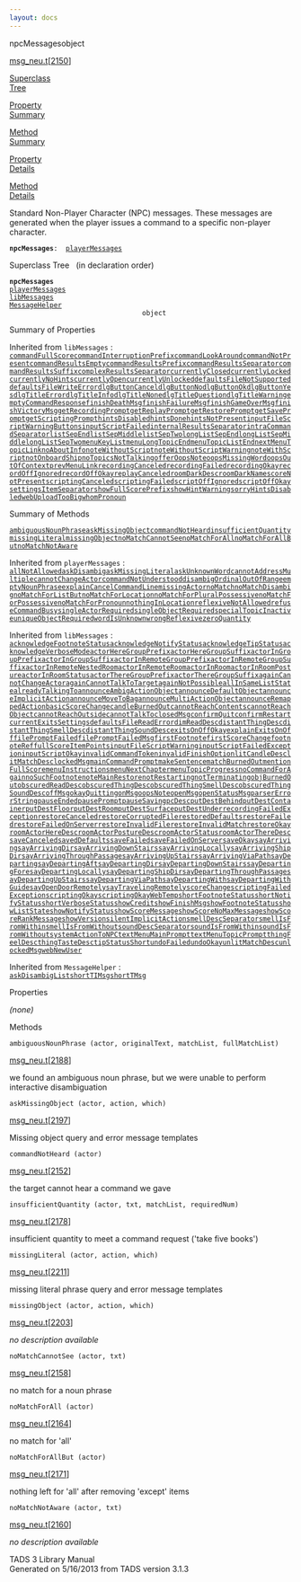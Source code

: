```yaml
---
layout: docs
---
```

<span class="title">npcMessages</span><span class="type">object</span>

[msg_neu.t](../file/msg_neu.t.html)\[[2150](../source/msg_neu.t.html#2150)\]

[Superclass  
Tree](#_SuperClassTree_)

[Property  
Summary](#_PropSummary_)

[Method  
Summary](#_MethodSummary_)

[Property  
Details](#_Properties_)

[Method  
Details](#_Methods_)



Standard Non-Player Character (NPC) messages. These messages are
generated when the player issues a command to a specific non-player
character.

**`npcMessages`**` :   `[`playerMessages`](../object/playerMessages.html)



<span id="_SuperClassTree_"></span>



<span class="hdln">Superclass Tree</span>   (in declaration order)



**`npcMessages`**  
[`playerMessages`](../object/playerMessages.html)  
[`libMessages`](../object/libMessages.html)  
[`MessageHelper`](../object/MessageHelper.html)  
`                                 object`  
<span id="_PropSummary_"></span>



<span class="hdln">Summary of Properties</span>  







Inherited from `libMessages` :  
[`commandFullScore`](../object/libMessages.html#commandFullScore)[`commandInterruptionPrefix`](../object/libMessages.html#commandInterruptionPrefix)[`commandLookAround`](../object/libMessages.html#commandLookAround)[`commandNotPresent`](../object/libMessages.html#commandNotPresent)[`commandResultsEmpty`](../object/libMessages.html#commandResultsEmpty)[`commandResultsPrefix`](../object/libMessages.html#commandResultsPrefix)[`commandResultsSeparator`](../object/libMessages.html#commandResultsSeparator)[`commandResultsSuffix`](../object/libMessages.html#commandResultsSuffix)[`complexResultsSeparator`](../object/libMessages.html#complexResultsSeparator)[`currentlyClosed`](../object/libMessages.html#currentlyClosed)[`currentlyLocked`](../object/libMessages.html#currentlyLocked)[`currentlyNoHints`](../object/libMessages.html#currentlyNoHints)[`currentlyOpen`](../object/libMessages.html#currentlyOpen)[`currentlyUnlocked`](../object/libMessages.html#currentlyUnlocked)[`defaultsFileNotSupported`](../object/libMessages.html#defaultsFileNotSupported)[`defaultsFileWriteError`](../object/libMessages.html#defaultsFileWriteError)[`dlgButtonCancel`](../object/libMessages.html#dlgButtonCancel)[`dlgButtonNo`](../object/libMessages.html#dlgButtonNo)[`dlgButtonOk`](../object/libMessages.html#dlgButtonOk)[`dlgButtonYes`](../object/libMessages.html#dlgButtonYes)[`dlgTitleError`](../object/libMessages.html#dlgTitleError)[`dlgTitleInfo`](../object/libMessages.html#dlgTitleInfo)[`dlgTitleNone`](../object/libMessages.html#dlgTitleNone)[`dlgTitleQuestion`](../object/libMessages.html#dlgTitleQuestion)[`dlgTitleWarning`](../object/libMessages.html#dlgTitleWarning)[`emptyCommandResponse`](../object/libMessages.html#emptyCommandResponse)[`finishDeathMsg`](../object/libMessages.html#finishDeathMsg)[`finishFailureMsg`](../object/libMessages.html#finishFailureMsg)[`finishGameOverMsg`](../object/libMessages.html#finishGameOverMsg)[`finishVictoryMsg`](../object/libMessages.html#finishVictoryMsg)[`getRecordingPrompt`](../object/libMessages.html#getRecordingPrompt)[`getReplayPrompt`](../object/libMessages.html#getReplayPrompt)[`getRestorePrompt`](../object/libMessages.html#getRestorePrompt)[`getSavePrompt`](../object/libMessages.html#getSavePrompt)[`getScriptingPrompt`](../object/libMessages.html#getScriptingPrompt)[`hintsDisabled`](../object/libMessages.html#hintsDisabled)[`hintsDone`](../object/libMessages.html#hintsDone)[`hintsNotPresent`](../object/libMessages.html#hintsNotPresent)[`inputFileScriptWarningButtons`](../object/libMessages.html#inputFileScriptWarningButtons)[`inputScriptFailed`](../object/libMessages.html#inputScriptFailed)[`internalResultsSeparator`](../object/libMessages.html#internalResultsSeparator)[`intraCommandSeparator`](../object/libMessages.html#intraCommandSeparator)[`listSepEnd`](../object/libMessages.html#listSepEnd)[`listSepMiddle`](../object/libMessages.html#listSepMiddle)[`listSepTwo`](../object/libMessages.html#listSepTwo)[`longListSepEnd`](../object/libMessages.html#longListSepEnd)[`longListSepMiddle`](../object/libMessages.html#longListSepMiddle)[`longListSepTwo`](../object/libMessages.html#longListSepTwo)[`menuKeyList`](../object/libMessages.html#menuKeyList)[`menuLongTopicEnd`](../object/libMessages.html#menuLongTopicEnd)[`menuTopicListEnd`](../object/libMessages.html#menuTopicListEnd)[`nextMenuTopicLink`](../object/libMessages.html#nextMenuTopicLink)[`noAboutInfo`](../object/libMessages.html#noAboutInfo)[`noteWithoutScript`](../object/libMessages.html#noteWithoutScript)[`noteWithoutScriptWarning`](../object/libMessages.html#noteWithoutScriptWarning)[`noteWithScript`](../object/libMessages.html#noteWithScript)[`notOnboardShip`](../object/libMessages.html#notOnboardShip)[`noTopicsNotTalking`](../object/libMessages.html#noTopicsNotTalking)[`offerOopsNote`](../object/libMessages.html#offerOopsNote)[`oopsMissingWord`](../object/libMessages.html#oopsMissingWord)[`oopsOutOfContext`](../object/libMessages.html#oopsOutOfContext)[`prevMenuLink`](../object/libMessages.html#prevMenuLink)[`recordingCanceled`](../object/libMessages.html#recordingCanceled)[`recordingFailed`](../object/libMessages.html#recordingFailed)[`recordingOkay`](../object/libMessages.html#recordingOkay)[`recordOffIgnored`](../object/libMessages.html#recordOffIgnored)[`recordOffOkay`](../object/libMessages.html#recordOffOkay)[`replayCanceled`](../object/libMessages.html#replayCanceled)[`roomDarkDesc`](../object/libMessages.html#roomDarkDesc)[`roomDarkName`](../object/libMessages.html#roomDarkName)[`scoreNotPresent`](../object/libMessages.html#scoreNotPresent)[`scriptingCanceled`](../object/libMessages.html#scriptingCanceled)[`scriptingFailed`](../object/libMessages.html#scriptingFailed)[`scriptOffIgnored`](../object/libMessages.html#scriptOffIgnored)[`scriptOffOkay`](../object/libMessages.html#scriptOffOkay)[`settingsItemSeparator`](../object/libMessages.html#settingsItemSeparator)[`showFullScorePrefix`](../object/libMessages.html#showFullScorePrefix)[`showHintWarning`](../object/libMessages.html#showHintWarning)[`sorryHintsDisabled`](../object/libMessages.html#sorryHintsDisabled)[`webUploadTooBig`](../object/libMessages.html#webUploadTooBig)[`whomPronoun`](../object/libMessages.html#whomPronoun)



<span id="_MethodSummary_"></span>



<span class="hdln">Summary of Methods</span>  



[`ambiguousNounPhrase`](#ambiguousNounPhrase)[`askMissingObject`](#askMissingObject)[`commandNotHeard`](#commandNotHeard)[`insufficientQuantity`](#insufficientQuantity)[`missingLiteral`](#missingLiteral)[`missingObject`](#missingObject)[`noMatchCannotSee`](#noMatchCannotSee)[`noMatchForAll`](#noMatchForAll)[`noMatchForAllBut`](#noMatchForAllBut)[`noMatchNotAware`](#noMatchNotAware)

Inherited from `playerMessages` :  
[`allNotAllowed`](../object/playerMessages.html#allNotAllowed)[`askDisambig`](../object/playerMessages.html#askDisambig)[`askMissingLiteral`](../object/playerMessages.html#askMissingLiteral)[`askUnknownWord`](../object/playerMessages.html#askUnknownWord)[`cannotAddressMultiple`](../object/playerMessages.html#cannotAddressMultiple)[`cannotChangeActor`](../object/playerMessages.html#cannotChangeActor)[`commandNotUnderstood`](../object/playerMessages.html#commandNotUnderstood)[`disambigOrdinalOutOfRange`](../object/playerMessages.html#disambigOrdinalOutOfRange)[`emptyNounPhrase`](../object/playerMessages.html#emptyNounPhrase)[`explainCancelCommandLine`](../object/playerMessages.html#explainCancelCommandLine)[`missingActor`](../object/playerMessages.html#missingActor)[`noMatch`](../object/playerMessages.html#noMatch)[`noMatchDisambig`](../object/playerMessages.html#noMatchDisambig)[`noMatchForListBut`](../object/playerMessages.html#noMatchForListBut)[`noMatchForLocation`](../object/playerMessages.html#noMatchForLocation)[`noMatchForPluralPossessive`](../object/playerMessages.html#noMatchForPluralPossessive)[`noMatchForPossessive`](../object/playerMessages.html#noMatchForPossessive)[`noMatchForPronoun`](../object/playerMessages.html#noMatchForPronoun)[`nothingInLocation`](../object/playerMessages.html#nothingInLocation)[`reflexiveNotAllowed`](../object/playerMessages.html#reflexiveNotAllowed)[`refuseCommandBusy`](../object/playerMessages.html#refuseCommandBusy)[`singleActorRequired`](../object/playerMessages.html#singleActorRequired)[`singleObjectRequired`](../object/playerMessages.html#singleObjectRequired)[`specialTopicInactive`](../object/playerMessages.html#specialTopicInactive)[`uniqueObjectRequired`](../object/playerMessages.html#uniqueObjectRequired)[`wordIsUnknown`](../object/playerMessages.html#wordIsUnknown)[`wrongReflexive`](../object/playerMessages.html#wrongReflexive)[`zeroQuantity`](../object/playerMessages.html#zeroQuantity)

Inherited from `libMessages` :  
[`acknowledgeFootnoteStatus`](../object/libMessages.html#acknowledgeFootnoteStatus)[`acknowledgeNotifyStatus`](../object/libMessages.html#acknowledgeNotifyStatus)[`acknowledgeTipStatus`](../object/libMessages.html#acknowledgeTipStatus)[`acknowledgeVerboseMode`](../object/libMessages.html#acknowledgeVerboseMode)[`actorHereGroupPrefix`](../object/libMessages.html#actorHereGroupPrefix)[`actorHereGroupSuffix`](../object/libMessages.html#actorHereGroupSuffix)[`actorInGroupPrefix`](../object/libMessages.html#actorInGroupPrefix)[`actorInGroupSuffix`](../object/libMessages.html#actorInGroupSuffix)[`actorInRemoteGroupPrefix`](../object/libMessages.html#actorInRemoteGroupPrefix)[`actorInRemoteGroupSuffix`](../object/libMessages.html#actorInRemoteGroupSuffix)[`actorInRemoteNestedRoom`](../object/libMessages.html#actorInRemoteNestedRoom)[`actorInRemoteRoom`](../object/libMessages.html#actorInRemoteRoom)[`actorInRoom`](../object/libMessages.html#actorInRoom)[`actorInRoomPosture`](../object/libMessages.html#actorInRoomPosture)[`actorInRoomStatus`](../object/libMessages.html#actorInRoomStatus)[`actorThereGroupPrefix`](../object/libMessages.html#actorThereGroupPrefix)[`actorThereGroupSuffix`](../object/libMessages.html#actorThereGroupSuffix)[`againCannotChangeActor`](../object/libMessages.html#againCannotChangeActor)[`againCannotTalkToTarget`](../object/libMessages.html#againCannotTalkToTarget)[`againNotPossible`](../object/libMessages.html#againNotPossible)[`allInSameListState`](../object/libMessages.html#allInSameListState)[`alreadyTalkingTo`](../object/libMessages.html#alreadyTalkingTo)[`announceAmbigActionObject`](../object/libMessages.html#announceAmbigActionObject)[`announceDefaultObject`](../object/libMessages.html#announceDefaultObject)[`announceImplicitAction`](../object/libMessages.html#announceImplicitAction)[`announceMoveToBag`](../object/libMessages.html#announceMoveToBag)[`announceMultiActionObject`](../object/libMessages.html#announceMultiActionObject)[`announceRemappedAction`](../object/libMessages.html#announceRemappedAction)[`basicScoreChange`](../object/libMessages.html#basicScoreChange)[`candleBurnedOut`](../object/libMessages.html#candleBurnedOut)[`cannotReachContents`](../object/libMessages.html#cannotReachContents)[`cannotReachObject`](../object/libMessages.html#cannotReachObject)[`cannotReachOutside`](../object/libMessages.html#cannotReachOutside)[`cannotTalkTo`](../object/libMessages.html#cannotTalkTo)[`closedMsg`](../object/libMessages.html#closedMsg)[`confirmQuit`](../object/libMessages.html#confirmQuit)[`confirmRestart`](../object/libMessages.html#confirmRestart)[`currentExitsSettings`](../object/libMessages.html#currentExitsSettings)[`defaultsFileReadError`](../object/libMessages.html#defaultsFileReadError)[`dimReadDesc`](../object/libMessages.html#dimReadDesc)[`distantThingDesc`](../object/libMessages.html#distantThingDesc)[`distantThingSmellDesc`](../object/libMessages.html#distantThingSmellDesc)[`distantThingSoundDesc`](../object/libMessages.html#distantThingSoundDesc)[`exitsOnOffOkay`](../object/libMessages.html#exitsOnOffOkay)[`explainExitsOnOff`](../object/libMessages.html#explainExitsOnOff)[`filePromptFailed`](../object/libMessages.html#filePromptFailed)[`filePromptFailedMsg`](../object/libMessages.html#filePromptFailedMsg)[`firstFootnote`](../object/libMessages.html#firstFootnote)[`firstScoreChange`](../object/libMessages.html#firstScoreChange)[`footnoteRef`](../object/libMessages.html#footnoteRef)[`fullScoreItemPoints`](../object/libMessages.html#fullScoreItemPoints)[`inputFileScriptWarning`](../object/libMessages.html#inputFileScriptWarning)[`inputScriptFailedException`](../object/libMessages.html#inputScriptFailedException)[`inputScriptOkay`](../object/libMessages.html#inputScriptOkay)[`invalidCommandToken`](../object/libMessages.html#invalidCommandToken)[`invalidFinishOption`](../object/libMessages.html#invalidFinishOption)[`litCandleDesc`](../object/libMessages.html#litCandleDesc)[`litMatchDesc`](../object/libMessages.html#litMatchDesc)[`lockedMsg`](../object/libMessages.html#lockedMsg)[`mainCommandPrompt`](../object/libMessages.html#mainCommandPrompt)[`makeSentence`](../object/libMessages.html#makeSentence)[`matchBurnedOut`](../object/libMessages.html#matchBurnedOut)[`mentionFullScore`](../object/libMessages.html#mentionFullScore)[`menuInstructions`](../object/libMessages.html#menuInstructions)[`menuNextChapter`](../object/libMessages.html#menuNextChapter)[`menuTopicProgress`](../object/libMessages.html#menuTopicProgress)[`noCommandForAgain`](../object/libMessages.html#noCommandForAgain)[`noSuchFootnote`](../object/libMessages.html#noSuchFootnote)[`noteMainRestore`](../object/libMessages.html#noteMainRestore)[`notRestarting`](../object/libMessages.html#notRestarting)[`notTerminating`](../object/libMessages.html#notTerminating)[`objBurnedOut`](../object/libMessages.html#objBurnedOut)[`obscuredReadDesc`](../object/libMessages.html#obscuredReadDesc)[`obscuredThingDesc`](../object/libMessages.html#obscuredThingDesc)[`obscuredThingSmellDesc`](../object/libMessages.html#obscuredThingSmellDesc)[`obscuredThingSoundDesc`](../object/libMessages.html#obscuredThingSoundDesc)[`offMsg`](../object/libMessages.html#offMsg)[`okayQuitting`](../object/libMessages.html#okayQuitting)[`onMsg`](../object/libMessages.html#onMsg)[`oopsNote`](../object/libMessages.html#oopsNote)[`openMsg`](../object/libMessages.html#openMsg)[`openStatusMsg`](../object/libMessages.html#openStatusMsg)[`parserErrorString`](../object/libMessages.html#parserErrorString)[`pauseEnded`](../object/libMessages.html#pauseEnded)[`pausePrompt`](../object/libMessages.html#pausePrompt)[`pauseSaving`](../object/libMessages.html#pauseSaving)[`pcDesc`](../object/libMessages.html#pcDesc)[`putDestBehind`](../object/libMessages.html#putDestBehind)[`putDestContainer`](../object/libMessages.html#putDestContainer)[`putDestFloor`](../object/libMessages.html#putDestFloor)[`putDestRoom`](../object/libMessages.html#putDestRoom)[`putDestSurface`](../object/libMessages.html#putDestSurface)[`putDestUnder`](../object/libMessages.html#putDestUnder)[`recordingFailedException`](../object/libMessages.html#recordingFailedException)[`restoreCanceled`](../object/libMessages.html#restoreCanceled)[`restoreCorruptedFile`](../object/libMessages.html#restoreCorruptedFile)[`restoredDefaults`](../object/libMessages.html#restoredDefaults)[`restoreFailed`](../object/libMessages.html#restoreFailed)[`restoreFailedOnServer`](../object/libMessages.html#restoreFailedOnServer)[`restoreInvalidFile`](../object/libMessages.html#restoreInvalidFile)[`restoreInvalidMatch`](../object/libMessages.html#restoreInvalidMatch)[`restoreOkay`](../object/libMessages.html#restoreOkay)[`roomActorHereDesc`](../object/libMessages.html#roomActorHereDesc)[`roomActorPostureDesc`](../object/libMessages.html#roomActorPostureDesc)[`roomActorStatus`](../object/libMessages.html#roomActorStatus)[`roomActorThereDesc`](../object/libMessages.html#roomActorThereDesc)[`saveCanceled`](../object/libMessages.html#saveCanceled)[`savedDefaults`](../object/libMessages.html#savedDefaults)[`saveFailed`](../object/libMessages.html#saveFailed)[`saveFailedOnServer`](../object/libMessages.html#saveFailedOnServer)[`saveOkay`](../object/libMessages.html#saveOkay)[`sayArriving`](../object/libMessages.html#sayArriving)[`sayArrivingDir`](../object/libMessages.html#sayArrivingDir)[`sayArrivingDownStairs`](../object/libMessages.html#sayArrivingDownStairs)[`sayArrivingLocally`](../object/libMessages.html#sayArrivingLocally)[`sayArrivingShipDir`](../object/libMessages.html#sayArrivingShipDir)[`sayArrivingThroughPassage`](../object/libMessages.html#sayArrivingThroughPassage)[`sayArrivingUpStairs`](../object/libMessages.html#sayArrivingUpStairs)[`sayArrivingViaPath`](../object/libMessages.html#sayArrivingViaPath)[`sayDeparting`](../object/libMessages.html#sayDeparting)[`sayDepartingAft`](../object/libMessages.html#sayDepartingAft)[`sayDepartingDir`](../object/libMessages.html#sayDepartingDir)[`sayDepartingDownStairs`](../object/libMessages.html#sayDepartingDownStairs)[`sayDepartingFore`](../object/libMessages.html#sayDepartingFore)[`sayDepartingLocally`](../object/libMessages.html#sayDepartingLocally)[`sayDepartingShipDir`](../object/libMessages.html#sayDepartingShipDir)[`sayDepartingThroughPassage`](../object/libMessages.html#sayDepartingThroughPassage)[`sayDepartingUpStairs`](../object/libMessages.html#sayDepartingUpStairs)[`sayDepartingViaPath`](../object/libMessages.html#sayDepartingViaPath)[`sayDepartingWith`](../object/libMessages.html#sayDepartingWith)[`sayDepartingWithGuide`](../object/libMessages.html#sayDepartingWithGuide)[`sayOpenDoorRemotely`](../object/libMessages.html#sayOpenDoorRemotely)[`sayTravelingRemotely`](../object/libMessages.html#sayTravelingRemotely)[`scoreChange`](../object/libMessages.html#scoreChange)[`scriptingFailedException`](../object/libMessages.html#scriptingFailedException)[`scriptingOkay`](../object/libMessages.html#scriptingOkay)[`scriptingOkayWebTemp`](../object/libMessages.html#scriptingOkayWebTemp)[`shortFootnoteStatus`](../object/libMessages.html#shortFootnoteStatus)[`shortNotifyStatus`](../object/libMessages.html#shortNotifyStatus)[`shortVerboseStatus`](../object/libMessages.html#shortVerboseStatus)[`showCredit`](../object/libMessages.html#showCredit)[`showFinishMsg`](../object/libMessages.html#showFinishMsg)[`showFootnoteStatus`](../object/libMessages.html#showFootnoteStatus)[`showListState`](../object/libMessages.html#showListState)[`showNotifyStatus`](../object/libMessages.html#showNotifyStatus)[`showScoreMessage`](../object/libMessages.html#showScoreMessage)[`showScoreNoMaxMessage`](../object/libMessages.html#showScoreNoMaxMessage)[`showScoreRankMessage`](../object/libMessages.html#showScoreRankMessage)[`showVersion`](../object/libMessages.html#showVersion)[`silentImplicitAction`](../object/libMessages.html#silentImplicitAction)[`smellDescSeparator`](../object/libMessages.html#smellDescSeparator)[`smellIsFromWithin`](../object/libMessages.html#smellIsFromWithin)[`smellIsFromWithout`](../object/libMessages.html#smellIsFromWithout)[`soundDescSeparator`](../object/libMessages.html#soundDescSeparator)[`soundIsFromWithin`](../object/libMessages.html#soundIsFromWithin)[`soundIsFromWithout`](../object/libMessages.html#soundIsFromWithout)[`systemActionToNPC`](../object/libMessages.html#systemActionToNPC)[`textMenuMainPrompt`](../object/libMessages.html#textMenuMainPrompt)[`textMenuTopicPrompt`](../object/libMessages.html#textMenuTopicPrompt)[`thingFeelDesc`](../object/libMessages.html#thingFeelDesc)[`thingTasteDesc`](../object/libMessages.html#thingTasteDesc)[`tipStatusShort`](../object/libMessages.html#tipStatusShort)[`undoFailed`](../object/libMessages.html#undoFailed)[`undoOkay`](../object/libMessages.html#undoOkay)[`unlitMatchDesc`](../object/libMessages.html#unlitMatchDesc)[`unlockedMsg`](../object/libMessages.html#unlockedMsg)[`webNewUser`](../object/libMessages.html#webNewUser)

Inherited from `MessageHelper` :  
[`askDisambigList`](../object/MessageHelper.html#askDisambigList)[`shortTIMsg`](../object/MessageHelper.html#shortTIMsg)[`shortTMsg`](../object/MessageHelper.html#shortTMsg)

<span id="_Properties_"></span>



<span class="hdln">Properties</span>  



*(none)* <span id="_Methods_"></span>



<span class="hdln">Methods</span>  



<span id="ambiguousNounPhrase"></span>

`ambiguousNounPhrase (actor, originalText, matchList, fullMatchList)`

[msg_neu.t](../file/msg_neu.t.html)\[[2188](../source/msg_neu.t.html#2188)\]



we found an ambiguous noun phrase, but we were unable to perform
interactive disambiguation



<span id="askMissingObject"></span>

`askMissingObject (actor, action, which)`

[msg_neu.t](../file/msg_neu.t.html)\[[2197](../source/msg_neu.t.html#2197)\]



Missing object query and error message templates



<span id="commandNotHeard"></span>

`commandNotHeard (actor)`

[msg_neu.t](../file/msg_neu.t.html)\[[2152](../source/msg_neu.t.html#2152)\]



the target cannot hear a command we gave



<span id="insufficientQuantity"></span>

`insufficientQuantity (actor, txt, matchList, requiredNum)`

[msg_neu.t](../file/msg_neu.t.html)\[[2178](../source/msg_neu.t.html#2178)\]



insufficient quantity to meet a command request ('take five books')



<span id="missingLiteral"></span>

`missingLiteral (actor, action, which)`

[msg_neu.t](../file/msg_neu.t.html)\[[2211](../source/msg_neu.t.html#2211)\]



missing literal phrase query and error message templates



<span id="missingObject"></span>

`missingObject (actor, action, which)`

[msg_neu.t](../file/msg_neu.t.html)\[[2203](../source/msg_neu.t.html#2203)\]



*no description available*



<span id="noMatchCannotSee"></span>

`noMatchCannotSee (actor, txt)`

[msg_neu.t](../file/msg_neu.t.html)\[[2158](../source/msg_neu.t.html#2158)\]



no match for a noun phrase



<span id="noMatchForAll"></span>

`noMatchForAll (actor)`

[msg_neu.t](../file/msg_neu.t.html)\[[2164](../source/msg_neu.t.html#2164)\]



no match for 'all'



<span id="noMatchForAllBut"></span>

`noMatchForAllBut (actor)`

[msg_neu.t](../file/msg_neu.t.html)\[[2171](../source/msg_neu.t.html#2171)\]



nothing left for 'all' after removing 'except' items



<span id="noMatchNotAware"></span>

`noMatchNotAware (actor, txt)`

[msg_neu.t](../file/msg_neu.t.html)\[[2160](../source/msg_neu.t.html#2160)\]



*no description available*





TADS 3 Library Manual  
Generated on 5/16/2013 from TADS version 3.1.3


